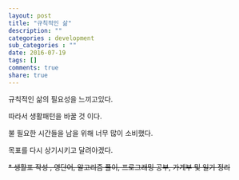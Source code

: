 ```yaml
---
layout: post
title: "규칙적인 삶"
description: ""
categories : development
sub_categories : ""
date: 2016-07-19
tags: []
comments: true
share: true
---
```


규칙적인 삶의 필요성을 느끼고있다.

따라서 생활패턴을 바꿀 것 이다.

  

불 필요한 시간들을 남을 위해 너무 많이 소비했다.

목표를 다시 상기시키고 달려야겠다.

  

  

<strike>* 생활표 작성 , 영단어, 알고리즘 풀이, 프로그래밍 공부, 가계부 및 일기 정리</strike>

